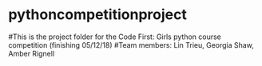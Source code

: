 # pythoncompetitionproject
#This is the project folder for the Code First: Girls python course competition (finishing 05/12/18)
#Team members: Lin Trieu, Georgia Shaw, Amber Rignell